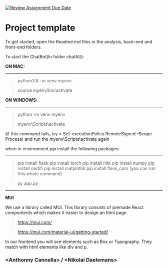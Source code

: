 [![Review Assignment Due Date](https://classroom.github.com/assets/deadline-readme-button-24ddc0f5d75046c5622901739e7c5dd533143b0c8e959d652212380cedb1ea36.svg)](https://classroom.github.com/a/pdQz8rYq)

# Project template

To get started, open the Readme.md files in the analysis, back-end and front-end folders.

To start the ChatBot(In folder chatAI/):

**ON MAC:**
___
> python3.8 -m venv myenv

> source myenv/bin/activate

**ON WINDOWS:**
___
> python -m venv myenv

>myenv\Scripts\activate 

(if this command fails, try > Set-executionPolicy RemoteSigned -Scope Process) and run the myenv\Scripts\activate again

when in environment pip install the following packages:
___
> pip install flask pip install torch pip install nltk pip install numpy pip install certifi pip install matplotlib 
pip install flask_cors (you can run this whole command)

> py app.py

___
**MUI**

We use a library called MUI. This library consists of premade React compontents which makes it easier to design an html page.

> https://mui.com/

> https://mui.com/material-ui/getting-started/

In our frontend you will see elements such as Box or Typography. They match with html elements like div and p.
### \<Anthonny Cannella\> / \<Nikolai Daelemans\>
